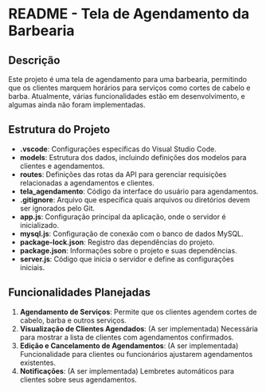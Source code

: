 # README - Tela de Agendamento da Barbearia

## Descrição

Este projeto é uma tela de agendamento para uma barbearia, permitindo que os clientes marquem horários para serviços como cortes de cabelo e barba. Atualmente, várias funcionalidades estão em desenvolvimento, e algumas ainda não foram implementadas.

## Estrutura do Projeto

- **.vscode**: Configurações específicas do Visual Studio Code.
- **models**: Estrutura dos dados, incluindo definições dos modelos para clientes e agendamentos.
- **routes**: Definições das rotas da API para gerenciar requisições relacionadas a agendamentos e clientes.
- **tela_agendamento**: Código da interface do usuário para agendamentos.
- **.gitignore**: Arquivo que especifica quais arquivos ou diretórios devem ser ignorados pelo Git.
- **app.js**: Configuração principal da aplicação, onde o servidor é inicializado.
- **mysql.js**: Configuração de conexão com o banco de dados MySQL.
- **package-lock.json**: Registro das dependências do projeto.
- **package.json**: Informações sobre o projeto e suas dependências.
- **server.js**: Código que inicia o servidor e define as configurações iniciais.

## Funcionalidades Planejadas

1. **Agendamento de Serviços**: Permite que os clientes agendem cortes de cabelo, barba e outros serviços.
2. **Visualização de Clientes Agendados**: (A ser implementada) Necessária para mostrar a lista de clientes com agendamentos confirmados.
3. **Edição e Cancelamento de Agendamentos**: (A ser implementada) Funcionalidade para clientes ou funcionários ajustarem agendamentos existentes.
4. **Notificações**: (A ser implementada) Lembretes automáticos para clientes sobre seus agendamentos.

